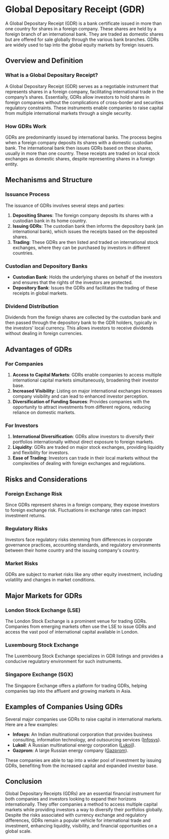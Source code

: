 # Global Depositary Receipt (GDR)

A Global Depositary Receipt (GDR) is a bank certificate issued in more than one country for shares in a foreign company. These shares are held by a foreign branch of an international bank. They are traded as domestic shares but are offered for sale globally through the various bank branches. GDRs are widely used to tap into the global equity markets by foreign issuers. 

## Overview and Definition

### What is a Global Depositary Receipt?

A Global Depositary Receipt (GDR) serves as a negotiable instrument that represents shares in a foreign company, facilitating international trade in the company’s shares. Essentially, GDRs allow investors to hold shares in foreign companies without the complications of cross-border and securities regulatory constraints. These instruments enable companies to raise capital from multiple international markets through a single security. 

### How GDRs Work

GDRs are predominantly issued by international banks. The process begins when a foreign company deposits its shares with a domestic custodian bank. The international bank then issues GDRs based on these shares, usually in more than one country. These receipts are traded on local stock exchanges as domestic shares, despite representing shares in a foreign entity.

## Mechanisms and Structure

### Issuance Process

The issuance of GDRs involves several steps and parties:

1. **Depositing Shares**: The foreign company deposits its shares with a custodian bank in its home country.
2. **Issuing GDRs**: The custodian bank then informs the depository bank (an international bank), which issues the receipts based on the deposited shares.
3. **Trading**: These GDRs are then listed and traded on international stock exchanges, where they can be purchased by investors in different countries.

### Custodian and Depository Banks

- **Custodian Bank**: Holds the underlying shares on behalf of the investors and ensures that the rights of the investors are protected.
- **Depository Bank**: Issues the GDRs and facilitates the trading of these receipts in global markets.

### Dividend Distribution

Dividends from the foreign shares are collected by the custodian bank and then passed through the depository bank to the GDR holders, typically in the investors' local currency. This allows investors to receive dividends without dealing in foreign currencies.

## Advantages of GDRs

### For Companies

1. **Access to Capital Markets**: GDRs enable companies to access multiple international capital markets simultaneously, broadening their investor base.
2. **Increased Visibility**: Listing on major international exchanges increases company visibility and can lead to enhanced investor perception.
3. **Diversification of Funding Sources**: Provides companies with the opportunity to attract investments from different regions, reducing reliance on domestic markets.

### For Investors

1. **International Diversification**: GDRs allow investors to diversify their portfolios internationally without direct exposure to foreign markets.
2. **Liquidity**: GDRs are traded on major stock exchanges, providing liquidity and flexibility for investors.
3. **Ease of Trading**: Investors can trade in their local markets without the complexities of dealing with foreign exchanges and regulations.

## Risks and Considerations

### Foreign Exchange Risk

Since GDRs represent shares in a foreign company, they expose investors to foreign exchange risk. Fluctuations in exchange rates can impact investment returns.

### Regulatory Risks

Investors face regulatory risks stemming from differences in corporate governance practices, accounting standards, and regulatory environments between their home country and the issuing company's country.

### Market Risks

GDRs are subject to market risks like any other equity investment, including volatility and changes in market conditions.

## Major Markets for GDRs

### London Stock Exchange (LSE)

The London Stock Exchange is a prominent venue for trading GDRs. Companies from emerging markets often use the LSE to issue GDRs and access the vast pool of international capital available in London.

### Luxembourg Stock Exchange

The Luxembourg Stock Exchange specializes in GDR listings and provides a conducive regulatory environment for such instruments.

### Singapore Exchange (SGX)

The Singapore Exchange offers a platform for trading GDRs, helping companies tap into the affluent and growing markets in Asia.

## Examples of Companies Using GDRs

Several major companies use GDRs to raise capital in international markets. Here are a few examples:

- **Infosys**: An Indian multinational corporation that provides business consulting, information technology, and outsourcing services ([Infosys](https://www.infosys.com)).
- **Lukoil**: A Russian multinational energy corporation ([Lukoil](https://www.lukoil.com)).
- **Gazprom**: A large Russian energy company ([Gazprom](https://www.gazprom.com)).

These companies are able to tap into a wider pool of investment by issuing GDRs, benefiting from the increased capital and expanded investor base.

## Conclusion

Global Depositary Receipts (GDRs) are an essential financial instrument for both companies and investors looking to expand their horizons internationally. They offer companies a method to access multiple capital markets while providing investors a way to diversify their portfolios globally. Despite the risks associated with currency exchange and regulatory differences, GDRs remain a popular vehicle for international trade and investment, enhancing liquidity, visibility, and financial opportunities on a global scale.